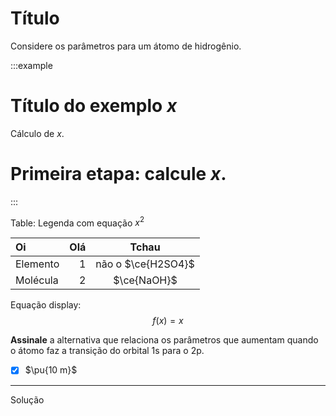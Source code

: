 # Título

Considere os parâmetros para um átomo de hidrogênio.

:::example

# Título do exemplo $x$

Cálculo de $x$.

# Primeira etapa: calcule $x$.

:::

Table: Legenda com equação $x^2$

| Oi       |  Olá |       Tchau        |
| :------- | ---: | :----------------: |
| Elemento |    1 | não o $\ce{H2SO4}$ |
| Molécula |    2 |    $\ce{NaOH}$     |

Equação display:
$$
    f(x) = x
$$

**Assinale** a alternativa que relaciona os parâmetros que aumentam quando o átomo faz a transição do orbital $\mathrm{1s}$ para o $\mathrm{2p}$.

- [x] $\pu{10 m}$

---

Solução